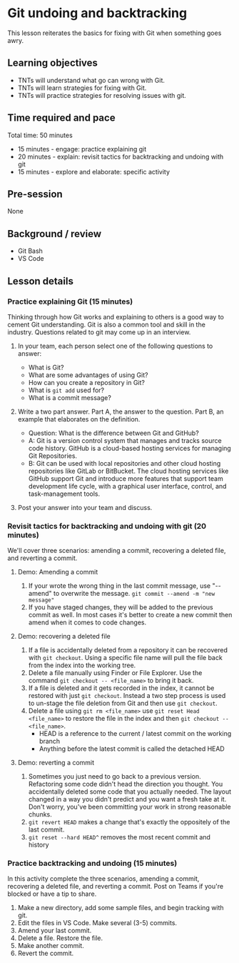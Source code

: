 # Git undoing and backtracking

This lesson reiterates the basics for fixing with Git when something goes awry.

## Learning objectives

* TNTs will understand what go can wrong with Git.
* TNTs will learn strategies for fixing with Git.
* TNTs will practice strategies for resolving issues with git.

## Time required and pace

Total time: 50 minutes

* 15 minutes - engage: practice explaining git
* 20 minutes - explain: revisit tactics for backtracking and undoing with git
* 15 minutes - explore and elaborate: specific activity

## Pre-session

None

## Background / review

* Git Bash
* VS Code

## Lesson details

### Practice explaining Git (15 minutes)

Thinking through how Git works and explaining to others is a good way to cement Git understanding. Git is also a common tool and skill in the industry. Questions related to git may come up in an interview.

1. In your team, each person select one of the following questions to answer:
    * What is Git?
    * What are some advantages of using Git?
    * How can you create a repository in Git?
    * What is `git add` used for?
    * What is a commit message?

2. Write a two part answer. Part A, the answer to the question. Part B, an example that elaborates on the definition.
    * Question: What is the difference between Git and GitHub?
    * A: Git is a version control system that manages and tracks source code history. GitHub is a cloud-based hosting services for managing Git Repositories.
    * B: Git can be used with local repositories and other cloud hosting repositories like GitLab or BitBucket. The cloud hosting services like GitHub support Git and introduce more features that support team development life cycle, with a graphical user interface, control, and task-management tools.

3. Post your answer into your team and discuss.

### Revisit tactics for backtracking and undoing with git (20 minutes)

We'll cover three scenarios: amending a commit, recovering a deleted file, and reverting a commit.

1. Demo: Amending a commit
    1. If your wrote the wrong thing in the last commit message, use "--amend" to overwrite the message. `git commit --amend -m "new message"`
    2. If you have staged changes, they will be added to the previous commit as well. In most cases it's better to create a new commit then amend when it comes to code changes.

2. Demo: recovering a deleted file
    1. If a file is accidentally deleted from a repository it can be recovered with `git checkout`. Using a specific file name will pull the file back from the index into the working tree.
    2. Delete a file manually using Finder or File Explorer. Use the command `git checkout -- <file_name>` to bring it back.
    3. If a file is deleted and it gets recorded in the index, it cannot be restored with just `git checkout`. Instead a two step process is used to un-stage the file deletion from Git and then use `git checkout`.
    4. Delete a file using `git rm <file_name>` use `git reset Head <file_name>` to restore the file in the index and then `git checkout -- <file_name>`.
        * HEAD is a reference to the current / latest commit on the working branch
        * Anything before the latest commit is called the detached HEAD

3. Demo: reverting a commit
    1. Sometimes you just need to go back to a previous version. Refactoring some code didn't head the direction you thought. You accidentally deleted some code that you actually needed. The layout changed in a way you didn't predict and you want a fresh take at it. Don't worry, you've been committing your work in strong reasonable chunks.
    2. `git revert HEAD` makes a change that's exactly the oppositely of the last commit.
    3. `git reset --hard HEAD^` removes the most recent commit and history

### Practice backtracking and undoing (15 minutes)

In this activity complete the three scenarios, amending a commit, recovering a deleted file, and reverting a commit. Post on Teams if you're blocked or have a tip to share.

1. Make a new directory, add some sample files, and begin tracking with git.
2. Edit the files in VS Code. Make several (3-5) commits.
3. Amend your last commit.
4. Delete a file. Restore the file.
5. Make another commit.
6. Revert the commit.
